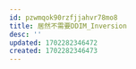 ```yaml
---
id: pzwmqok90rzfjjahvr78mo8
title: 居然不需要DDIM_Inversion
desc: ''
updated: 1702282346472
created: 1702282346473
---
```

